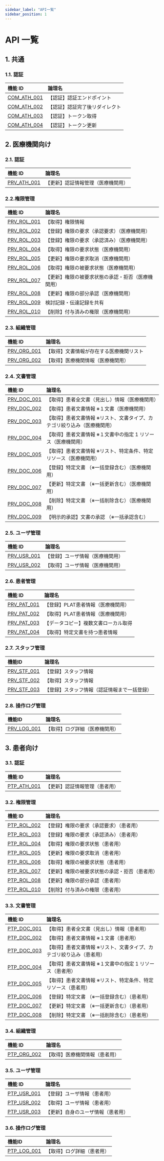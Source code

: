 ```yaml
---
sidebar_label: "API一覧"
sidebar_position: 1
---
```


# API 一覧

## 1. 共通

### 1.1. 認証

| 機能 ID                                                                                   | 論理名                         |
| :---------------------------------------------------------------------------------------- | :----------------------------- |
| [COM_ATH_001](./API_list/common/Authenticate/COM_ATH_001：【認証】認証エンドポイント)     | 【認証】認証エンドポイント     |
| [COM_ATH_002](./API_list/common/Authenticate/COM_ATH_002：【認証】認証完了後リダイレクト) | 【認証】認証完了後リダイレクト |
| [COM_ATH_003](./API_list/common/Authenticate/COM_ATH_003：【認証】トークン取得)           | 【認証】トークン取得           |
| [COM_ATH_004](./API_list/common/Authenticate/COM_ATH_004：【認証】トークン更新)           | 【認証】トークン更新           |

## 2. 医療機関向け

### 2.1. 認証

| 機能 ID                                                                                      | 論理名                             |
| :------------------------------------------------------------------------------------------- | :--------------------------------- |
| [PRV_ATH_001](./API_list/providers/2.1.認証/PRV_ATH_001：【更新】認証情報管理（医療機関用）) | 【更新】認証情報管理（医療機関用） |

### 2.2.権限管理

| 機能 ID                                                                                                          | 論理名                                             |
| :--------------------------------------------------------------------------------------------------------------- | :------------------------------------------------- |
| [PRV_ROL_001](./API_list/providers/2.2.権限管理/PRV_ROL_001：【取得】権限情報)                                   | 【取得】権限情報                                   |
| [PRV_ROL_002](./API_list/providers/2.2.権限管理/PRV_ROL_002：【登録】権限の要求（承認要求）（医療機関用）)       | 【登録】権限の要求（承認要求）（医療機関用）       |
| [PRV_ROL_003](./API_list/providers/2.2.権限管理/PRV_ROL_003：【登録】権限の要求（承認済み）（医療機関用）)       | 【登録】権限の要求（承認済み）（医療機関用）       |
| [PRV_ROL_004](./API_list/providers/2.2.権限管理/PRV_ROL_004：【取得】権限の要求状態（医療機関用）)               | 【取得】権限の要求状態（医療機関用）               |
| [PRV_ROL_005](./API_list/providers/2.2.権限管理/PRV_ROL_005：【更新】権限の要求取消（医療機関用）)               | 【更新】権限の要求取消（医療機関用）               |
| [PRV_ROL_006](./API_list/providers/2.2.権限管理/PRV_ROL_006：【取得】権限の被要求状態（医療機関用）)             | 【取得】権限の被要求状態（医療機関用）             |
| [PRV_ROL_007](./API_list/providers/2.2.権限管理/PRV_ROL_007：【更新】権限の被要求状態の承認・拒否（医療機関用）) | 【更新】権限の被要求状態の承認・拒否（医療機関用） |
| [PRV_ROL_008](./API_list/providers/2.2.権限管理/PRV_ROL_008：【更新】権限の部分承認（医療機関用）)               | 【更新】権限の部分承認（医療機関用）               |
| [PRV_ROL_009](./API_list/providers/2.2.権限管理/PRV_ROL_009：検討記録・伝達記録を共有)                           | 検討記録・伝達記録を共有                           |
| [PRV_ROL_010](./API_list/providers/2.2.権限管理/PRV_ROL_010：【削除】付与済みの権限（医療機関用）)               | 【削除】付与済みの権限（医療機関用）               |

### 2.3. 組織管理

| 機能 ID                                                                                                | 論理名                  |
| :----------------------------------------------------------------------------------------------------- |:---------------------|
| [PRV_ORG_001](./API_list/providers/2.3.組織管理/PRV_ORG_001：【取得】文書情報が存在する医療機関リスト) | 【取得】文書情報が存在する医療機関リスト |
| [PRV_ORG_002](./API_list/providers/2.3.組織管理/PRV_ORG_002：【取得】医療機関情報（医療機関用）)       | 【取得】医療機関情報（医療機関用）    |

### 2.4. 文書管理

| 機能 ID                                                                                                                                        | 論理名                                                                   |
| :--------------------------------------------------------------------------------------------------------------------------------------------- | :----------------------------------------------------------------------- |
| [PRV_DOC_001](./API_list/providers/2.4.文書管理/PRV_DOC_001：【取得】患者全文書（見出し）情報（医療機関用）)                                   | 【取得】患者全文書（見出し）情報（医療機関用）                           |
| [PRV_DOC_002](./API_list/providers/2.4.文書管理/PRV_DOC_002：【取得】患者文書情報%E3%80%80※１文書（医療機関用）)                               | 【取得】患者文書情報 ※１文書（医療機関用）                               |
| [PRV_DOC_003](./API_list/providers/2.4.文書管理/PRV_DOC_003：【取得】患者文書情報%E3%80%80※リスト、文書タイプ、カテゴリ絞り込み（医療機関用）) | 【取得】患者文書情報 ※リスト、文書タイプ、カテゴリ絞り込み（医療機関用） |
| [PRV_DOC_004](./API_list/providers/2.4.文書管理/PRV_DOC_004：【取得】患者文書情報%E3%80%80※１文書中の指定1リソース（医療機関用）)              | 【取得】患者文書情報 ※１文書中の指定 1 リソース（医療機関用）            |
| [PRV_DOC_005](./API_list/providers/2.4.文書管理/PRV_DOC_005：【取得】患者文書情報%E3%80%80※リスト、特定条件、特定リソース（医療機関用）)       | 【取得】患者文書情報 ※リスト、特定条件、特定リソース（医療機関用）       |
| [PRV_DOC_006](./API_list/providers/2.4.文書管理/PRV_DOC_006：【登録】特定文書%E3%80%80（※一括登録含む）（医療機関用）)                         | 【登録】特定文書 （※一括登録含む）（医療機関用）                         |
| [PRV_DOC_007](./API_list/providers/2.4.文書管理/PRV_DOC_007：【更新】特定文書%E3%80%80（※一括更新含む）（医療機関用）)                         | 【更新】特定文書 （※一括更新含む）（医療機関用）                         |
| [PRV_DOC_008](./API_list/providers/2.4.文書管理/PRV_DOC_008：【削除】特定文書%E3%80%80（※一括削除含む）（医療機関用）)                         | 【削除】特定文書 （※一括削除含む）（医療機関用）                         |
| [PRV_DOC_009](./API_list/providers/2.4.文書管理/PRV_DOC_009：【明示的承認】文書の承認%E3%80%80（※一括承認含む）)                               | 【明示的承認】文書の承認 （※一括承認含む）                               |

### 2.5. ユーザ管理

| 機能 ID                                                                                          | 論理名              |
| :----------------------------------------------------------------------------------------------- |:-----------------|
| [PRV_USR_001](./API_list/providers/2.5.ユーザ管理/PRV_USR_001：【登録】ユーザ情報（医療機関用）) | 【登録】ユーザ情報（医療機関用） |
| [PRV_USR_002](./API_list/providers/2.5.ユーザ管理/PRV_USR_002：【取得】ユーザ情報（医療機関用）) | 【取得】ユーザ情報（医療機関用） |

### 2.6. 患者管理

| 機能 ID                                                                                            | 論理名                 |
| :------------------------------------------------------------------------------------------------- |:--------------------|
| [PRV_PAT_001](./API_list/providers/2.6.患者管理/PRV_PAT_001：【登録】PLAT患者情報（医療機関用）)   | 【登録】PLAT患者情報（医療機関用） |
| [PRV_PAT_002](./API_list/providers/2.6.患者管理/PRV_PAT_002：【取得】PLAT患者情報（医療機関用）)   | 【取得】PLAT患者情報（医療機関用） |
| [PRV_PAT_003](./API_list/providers/2.6.患者管理/PRV_PAT_003：【データコピー】複数文書ローカル取得) | 【データコピー】複数文書ローカル取得  |
| [PRV_PAT_004](./API_list/providers/2.6.患者管理/PRV_PAT_004：【取得】特定文書を持つ患者情報)       | 【取得】特定文書を持つ患者情報     |

### 2.7. スタッフ管理

| 機能ID                                                                                                        | 論理名                    |
| :------------------------------------------------------------------------------------------------------------- |:-----------------------|
| [PRV_STF_001](./API_list/providers/2.7.スタッフ管理/PRV_STF_001：【登録】スタッフ情報)                         | 【登録】スタッフ情報             |
| [PRV_STF_002](./API_list/providers/2.7.スタッフ管理/PRV_STF_002：【取得】スタッフ情報)                         | 【取得】スタッフ情報             |
| [PRV_STF_003](./API_list/providers/2.7.スタッフ管理/PRV_STF_003：【登録】スタッフ情報（認証情報まで一括登録）) | 【登録】スタッフ情報（認証情報まで一括登録） |

### 2.8. 操作ログ管理

| 機能ID                                                                                              | 論理名              |
| :-------------------------------------------------------------------------------------------------- |:------------------|
| [PRV_LOG_001](./API_list/providers/2.8.操作ログ管理/PRV_LOG_001：【取得】ログ詳細（医療機関用）)  | 【取得】ログ詳細（医療機関用）  |

## 3. 患者向け

### 3.1. 認証

| 機能 ID                                                                                     | 論理名                         |
| :------------------------------------------------------------------------------------------ | :----------------------------- |
| [PTP_ATH_001](./API_list/participants/3.1.認証/PTP_ATH_001：【更新】認証情報管理（患者用）) | 【更新】認証情報管理（患者用） |

### 3.2. 権限管理

| 機能 ID                                                                                                         | 論理名                                         |
| :-------------------------------------------------------------------------------------------------------------- | :--------------------------------------------- |
| [PTP_ROL_002](./API_list/participants/3.2.権限管理/PTP_ROL_002：【登録】権限の要求（承認要求）（患者用）)       | 【登録】権限の要求（承認要求）（患者用）       |
| [PTP_ROL_003](./API_list/participants/3.2.権限管理/PTP_ROL_003：【登録】権限の要求（承認済み）（患者用）)       | 【登録】権限の要求（承認済み）（患者用）       |
| [PTP_ROL_004](./API_list/participants/3.2.権限管理/PTP_ROL_004：【取得】権限の要求状態（患者用）)               | 【取得】権限の要求状態（患者用）               |
| [PTP_ROL_005](./API_list/participants/3.2.権限管理/PTP_ROL_005：【更新】権限の要求取消（患者用）)               | 【更新】権限の要求取消（患者用）               |
| [PTP_ROL_006](./API_list/participants/3.2.権限管理/PTP_ROL_006：【取得】権限の被要求状態（患者用）)             | 【取得】権限の被要求状態（患者用）             |
| [PTP_ROL_007](./API_list/participants/3.2.権限管理/PTP_ROL_007：【更新】権限の被要求状態の承認・拒否（患者用）) | 【更新】権限の被要求状態の承認・拒否（患者用） |
| [PTP_ROL_008](./API_list/participants/3.2.権限管理/PTP_ROL_008：【更新】権限の部分承認（患者用）)               | 【更新】権限の部分承認（患者用）               |
| [PTP_ROL_010](./API_list/participants/3.2.権限管理/PTP_ROL_010：【削除】付与済みの権限（患者用）)               | 【削除】付与済みの権限（患者用）               |

### 3.3. 文書管理

| 機能 ID                                                                                                                                       | 論理名                                                               |
| :-------------------------------------------------------------------------------------------------------------------------------------------- | :------------------------------------------------------------------- |
| [PTP_DOC_001](./API_list/participants/3.3.文書管理/PTP_DOC_001：【取得】患者全文書（見出し）情報（患者用）)                                   | 【取得】患者全文書（見出し）情報（患者用）                           |
| [PTP_DOC_002](./API_list/participants/3.3.文書管理/PTP_DOC_002：【取得】患者文書情報%E3%80%80※１文書（患者用）)                               | 【取得】患者文書情報 ※１文書（患者用）                               |
| [PTP_DOC_003](./API_list/participants/3.3.文書管理/PTP_DOC_003：【取得】患者文書情報%E3%80%80※リスト、文書タイプ、カテゴリ絞り込み（患者用）) | 【取得】患者文書情報 ※リスト、文書タイプ、カテゴリ絞り込み（患者用） |
| [PTP_DOC_004](./API_list/participants/3.3.文書管理/PTP_DOC_004：【取得】患者文書情報%E3%80%80※１文書中の指定1リソース（患者用）)              | 【取得】患者文書情報 ※１文書中の指定 1 リソース（患者用）            |
| [PTP_DOC_005](./API_list/participants/3.3.文書管理/PTP_DOC_005：【取得】患者文書情報%E3%80%80※リスト、特定条件、特定リソース（患者用）)       | 【取得】患者文書情報 ※リスト、特定条件、特定リソース（患者用）       |
| [PTP_DOC_006](./API_list/participants/3.3.文書管理/PTP_DOC_006：【登録】特定文書%E3%80%80（※一括登録含む）（患者用）)                         | 【登録】特定文書 （※一括登録含む）（患者用）                         |
| [PTP_DOC_007](./API_list/participants/3.3.文書管理/PTP_DOC_007：【更新】特定文書%E3%80%80（※一括更新含む）（患者用）)                         | 【更新】特定文書 （※一括更新含む）（患者用）                         |
| [PTP_DOC_008](./API_list/participants/3.3.文書管理/PTP_DOC_008：【削除】特定文書%E3%80%80（※一括削除含む）（患者用）)                         | 【削除】特定文書 （※一括削除含む）（患者用）                         |

### 3.4. 組織管理

| 機能 ID                                                                                         | 論理名             |
| :---------------------------------------------------------------------------------------------- |:----------------|
| [PTP_ORG_002](./API_list/participants/3.4.組織管理/PTP_ORG_002：【取得】医療機関情報（患者用）) | 【取得】医療機関情報（患者用） |

### 3.5. ユーザ管理

| 機能 ID                                                                                         | 論理名               |
| :---------------------------------------------------------------------------------------------- |:------------------|
| [PTP_USR_001](./API_list/participants/3.5.ユーザ管理/PTP_USR_001：【登録】ユーザ情報（患者用）) | 【登録】ユーザ情報（患者用）    |
| [PTP_USR_002](./API_list/participants/3.5.ユーザ管理/PTP_USR_002：【取得】ユーザ情報（患者用）) | 【取得】ユーザ情報（患者用）    |
| [PTP_USR_003](./API_list/participants/3.5.ユーザ管理/PTP_USR_003：【更新】自身のユーザ情報（患者用）) | 【更新】自身のユーザ情報（患者用） |

### 3.6. 操作ログ管理

| 機能ID                                                                                              | 論理名              |
| :-------------------------------------------------------------------------------------------------- |:------------------|
| [PTP_LOG_001](./API_list/participants/3.6.操作ログ管理/PTP_LOG_001：【取得】ログ詳細（患者用）)  | 【取得】ログ詳細（患者用）  |
